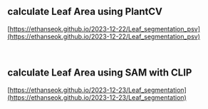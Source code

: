 ## calculate Leaf Area using PlantCV 
[https://ethanseok.github.io/2023-12-22/Leaf_segmentation_psv](https://ethanseok.github.io/2023-12-22/Leaf_segmentation_psv)

<br>

## calculate Leaf Area using SAM with CLIP
[https://ethanseok.github.io/2023-12-23/Leaf_segmentation](https://ethanseok.github.io/2023-12-23/Leaf_segmentation)
